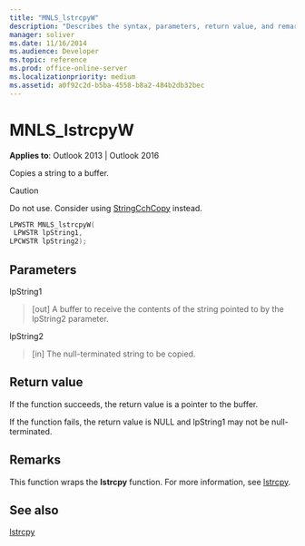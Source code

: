 ```yaml
---
title: "MNLS_lstrcpyW"
description: "Describes the syntax, parameters, return value, and remarks for NLS_lstrcpyW, which copies a string to a buffer."
manager: soliver
ms.date: 11/16/2014
ms.audience: Developer
ms.topic: reference
ms.prod: office-online-server
ms.localizationpriority: medium
ms.assetid: a0f92c2d-b5ba-4558-b8a2-484b2db32bec
---
```


# MNLS_lstrcpyW

 
  
**Applies to**: Outlook 2013 | Outlook 2016 
  
Copies a string to a buffer.
  
> [!CAUTION]
> Do not use. Consider using [StringCchCopy](https://msdn.microsoft.com/library/ms647527%28VS.85%29.aspx) instead. 
  
```cpp
LPWSTR MNLS_lstrcpyW(
 LPWSTR lpString1,
LPCWSTR lpString2);
```

## Parameters

lpString1
  
> [out] A buffer to receive the contents of the string pointed to by the lpString2 parameter.
    
lpString2
  
> [in] The null-terminated string to be copied.
    
## Return value

If the function succeeds, the return value is a pointer to the buffer.
  
If the function fails, the return value is NULL and lpString1 may not be null-terminated.
  
## Remarks

This function wraps the **lstrcpy** function. For more information, see [lstrcpy](https://msdn.microsoft.com/library/ms647490%28VS.85%29.aspx).
  
## See also



[lstrcpy](https://msdn.microsoft.com/library/ms647490%28VS.85%29.aspx)

